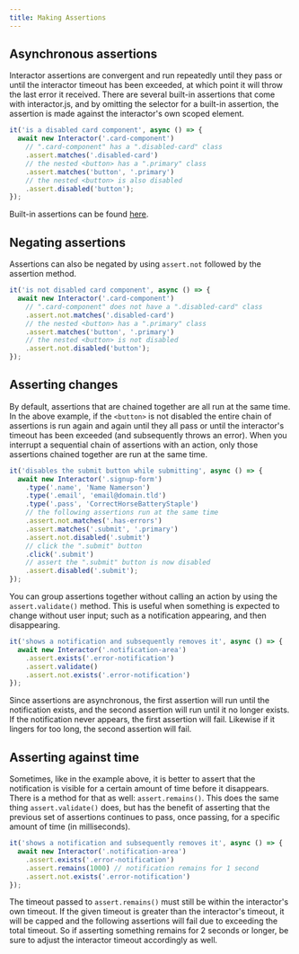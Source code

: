 ```yaml
---
title: Making Assertions
---
```


## Asynchronous assertions

Interactor assertions are convergent and run repeatedly until they pass or until
the interactor timeout has been exceeded, at which point it will throw the last
error it received. There are several built-in assertions that come with
interactor.js, and by omitting the selector for a built-in assertion, the
assertion is made against the interactor's own scoped element.

``` javascript
it('is a disabled card component', async () => {
  await new Interactor('.card-component')
    // ".card-component" has a ".disabled-card" class
    .assert.matches('.disabled-card')
    // the nested <button> has a ".primary" class
    .assert.matches('button', '.primary')
    // the nested <button> is also disabled
    .assert.disabled('button');
});
```

Built-in assertions can be found [here](assertions).

## Negating assertions

Assertions can also be negated by using `assert.not` followed by the assertion
method.

``` javascript
it('is not disabled card component', async () => {
  await new Interactor('.card-component')
    // ".card-component" does not have a ".disabled-card" class
    .assert.not.matches('.disabled-card')
    // the nested <button> has a ".primary" class
    .assert.matches('button', '.primary')
    // the nested <button> is not disabled
    .assert.not.disabled('button');
});
```

## Asserting changes

By default, assertions that are chained together are all run at the same
time. In the above example, if the `<button>` is not disabled the entire chain
of assertions is run again and again until they all pass or until the
interactor's timeout has been exceeded (and subsequently throws an error). When
you interrupt a sequential chain of assertions with an action, only those
assertions chained together are run at the same time.

``` javascript
it('disables the submit button while submitting', async () => {
  await new Interactor('.signup-form')
    .type('.name', 'Name Namerson')
    .type('.email', 'email@domain.tld')
    .type('.pass', 'CorrectHorseBatteryStaple')
    // the following assertions run at the same time
    .assert.not.matches('.has-errors')
    .assert.matches('.submit', '.primary')
    .assert.not.disabled('.submit')
    // click the ".submit" button
    .click('.submit')
    // assert the ".submit" button is now disabled
    .assert.disabled('.submit');
});
```

You can group assertions together without calling an action by using the
`assert.validate()` method. This is useful when something is expected to change
without user input; such as a notification appearing, and then disappearing.

``` javascript
it('shows a notification and subsequently removes it', async () => {
  await new Interactor('.notification-area')
    .assert.exists('.error-notification')
    .assert.validate()
    .assert.not.exists('.error-notification')
});
```

<!-- hint: info -->
Since assertions are asynchronous, the first assertion will run until the
notification exists, and the second assertion will run until it no longer
exists. If the notification never appears, the first assertion will
fail. Likewise if it lingers for too long, the second assertion will fail.
<!-- endhint -->

## Asserting against time

Sometimes, like in the example above, it is better to assert that the
notification is visible for a certain amount of time before it disappears. There
is a method for that as well: `assert.remains()`. This does the same thing
`assert.validate()` does, but has the benefit of asserting that the previous set
of assertions continues to pass, once passing, for a specific amount of time (in
milliseconds).

``` javascript
it('shows a notification and subsequently removes it', async () => {
  await new Interactor('.notification-area')
    .assert.exists('.error-notification')
    .assert.remains(1000) // notification remains for 1 second
    .assert.not.exists('.error-notification')
});
```

<!-- hint: warning -->
The timeout passed to `assert.remains()` must still be within the interactor's
own timeout. If the given timeout is greater than the interactor's timeout, it
will be capped and the following assertions will fail due to exceeding the total
timeout. So if asserting something remains for 2 seconds or longer, be sure to
adjust the interactor timeout accordingly as well.
<!-- endhint -->
